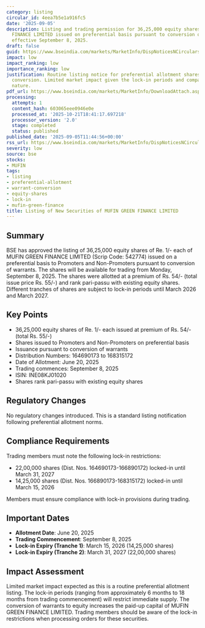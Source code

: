 ```yaml
---
category: listing
circular_id: 4eea7b5e1a916fc5
date: '2025-09-05'
description: Listing and trading permission for 36,25,000 equity shares of MUFIN GREEN
  FINANCE LIMITED issued on preferential basis pursuant to conversion of warrants,
  effective September 8, 2025.
draft: false
guid: https://www.bseindia.com/markets/MarketInfo/DispNoticesNCirculars.aspx?Noticeid={467FAD44-2CBD-446B-A44E-9D8939B2AED8}&noticeno=20250905-12&dt=09/05/2025&icount=12&totcount=43&flag=0
impact: low
impact_ranking: low
importance_ranking: low
justification: Routine listing notice for preferential allotment shares post warrant
  conversion. Limited market impact given the lock-in periods and company-specific
  nature.
pdf_url: https://www.bseindia.com/markets/MarketInfo/DownloadAttach.aspx?id=20250905-12&attachedId=
processing:
  attempts: 1
  content_hash: 603065eee0946e0e
  processed_at: '2025-10-21T18:41:17.697218'
  processor_version: '2.0'
  stage: completed
  status: published
published_date: '2025-09-05T11:44:56+00:00'
rss_url: https://www.bseindia.com/markets/MarketInfo/DispNoticesNCirculars.aspx?Noticeid={467FAD44-2CBD-446B-A44E-9D8939B2AED8}&noticeno=20250905-12&dt=09/05/2025&icount=12&totcount=43&flag=0
severity: low
source: bse
stocks:
- MUFIN
tags:
- listing
- preferential-allotment
- warrant-conversion
- equity-shares
- lock-in
- mufin-green-finance
title: Listing of New Securities of MUFIN GREEN FINANCE LIMITED
---
```


## Summary

BSE has approved the listing of 36,25,000 equity shares of Re. 1/- each of MUFIN GREEN FINANCE LIMITED (Scrip Code: 542774) issued on a preferential basis to Promoters and Non-Promoters pursuant to conversion of warrants. The shares will be available for trading from Monday, September 8, 2025. The shares were allotted at a premium of Rs. 54/- (total issue price Rs. 55/-) and rank pari-passu with existing equity shares. Different tranches of shares are subject to lock-in periods until March 2026 and March 2027.

## Key Points

- 36,25,000 equity shares of Re. 1/- each issued at premium of Rs. 54/- (total Rs. 55/-)
- Shares issued to Promoters and Non-Promoters on preferential basis
- Issuance pursuant to conversion of warrants
- Distribution Numbers: 164690173 to 168315172
- Date of Allotment: June 20, 2025
- Trading commences: September 8, 2025
- ISIN: INE08KJ01020
- Shares rank pari-passu with existing equity shares

## Regulatory Changes

No regulatory changes introduced. This is a standard listing notification following preferential allotment norms.

## Compliance Requirements

Trading members must note the following lock-in restrictions:
- 22,00,000 shares (Dist. Nos. 164690173-166890172) locked-in until March 31, 2027
- 14,25,000 shares (Dist. Nos. 166890173-168315172) locked-in until March 15, 2026

Members must ensure compliance with lock-in provisions during trading.

## Important Dates

- **Allotment Date**: June 20, 2025
- **Trading Commencement**: September 8, 2025
- **Lock-in Expiry (Tranche 1)**: March 15, 2026 (14,25,000 shares)
- **Lock-in Expiry (Tranche 2)**: March 31, 2027 (22,00,000 shares)

## Impact Assessment

Limited market impact expected as this is a routine preferential allotment listing. The lock-in periods (ranging from approximately 6 months to 18 months from trading commencement) will restrict immediate supply. The conversion of warrants to equity increases the paid-up capital of MUFIN GREEN FINANCE LIMITED. Trading members should be aware of the lock-in restrictions when processing orders for these securities.